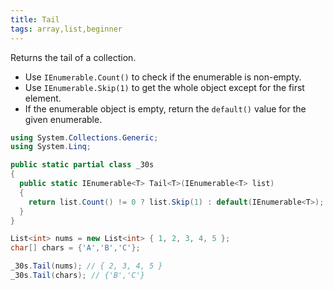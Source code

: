 ```yaml
---
title: Tail
tags: array,list,beginner
---
```


Returns the tail of a collection.

- Use `IEnumerable.Count()` to check if the enumerable is non-empty.
- Use `IEnumerable.Skip(1)` to get the whole object except for the first element.
- If the enumerable object is empty, return the `default()` value for the given enumerable.

```csharp
using System.Collections.Generic;
using System.Linq;

public static partial class _30s 
{
  public static IEnumerable<T> Tail<T>(IEnumerable<T> list) 
  {
    return list.Count() != 0 ? list.Skip(1) : default(IEnumerable<T>);
  }
}
```

```csharp
List<int> nums = new List<int> { 1, 2, 3, 4, 5 };
char[] chars = {'A','B','C'};

_30s.Tail(nums); // { 2, 3, 4, 5 }
_30s.Tail(chars); // {'B','C'}
```

